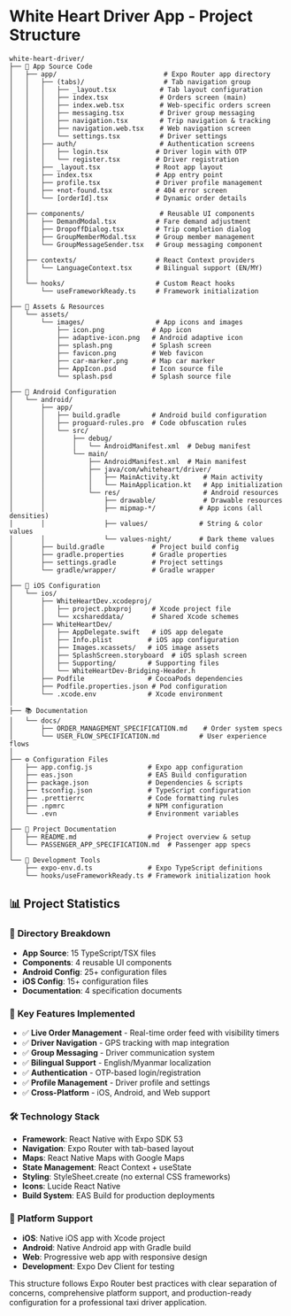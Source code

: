 # White Heart Driver App - Project Structure

```
white-heart-driver/
├── 📱 App Source Code
│   ├── app/                           # Expo Router app directory
│   │   ├── (tabs)/                    # Tab navigation group
│   │   │   ├── _layout.tsx           # Tab layout configuration
│   │   │   ├── index.tsx             # Orders screen (main)
│   │   │   ├── index.web.tsx         # Web-specific orders screen
│   │   │   ├── messaging.tsx         # Driver group messaging
│   │   │   ├── navigation.tsx        # Trip navigation & tracking
│   │   │   ├── navigation.web.tsx    # Web navigation screen
│   │   │   └── settings.tsx          # Driver settings
│   │   ├── auth/                     # Authentication screens
│   │   │   ├── login.tsx            # Driver login with OTP
│   │   │   └── register.tsx         # Driver registration
│   │   ├── _layout.tsx              # Root app layout
│   │   ├── index.tsx                # App entry point
│   │   ├── profile.tsx              # Driver profile management
│   │   ├── +not-found.tsx           # 404 error screen
│   │   └── [orderId].tsx            # Dynamic order details
│   │
│   ├── components/                   # Reusable UI components
│   │   ├── DemandModal.tsx          # Fare demand adjustment
│   │   ├── DropoffDialog.tsx        # Trip completion dialog
│   │   ├── GroupMemberModal.tsx     # Group member management
│   │   └── GroupMessageSender.tsx   # Group messaging component
│   │
│   ├── contexts/                    # React Context providers
│   │   └── LanguageContext.tsx      # Bilingual support (EN/MY)
│   │
│   └── hooks/                       # Custom React hooks
│       └── useFrameworkReady.ts     # Framework initialization
│
├── 🎨 Assets & Resources
│   └── assets/
│       └── images/                  # App icons and images
│           ├── icon.png            # App icon
│           ├── adaptive-icon.png   # Android adaptive icon
│           ├── splash.png          # Splash screen
│           ├── favicon.png         # Web favicon
│           ├── car-marker.png      # Map car marker
│           ├── AppIcon.psd         # Icon source file
│           └── splash.psd          # Splash source file
│
├── 🤖 Android Configuration
│   └── android/
│       ├── app/
│       │   ├── build.gradle        # Android build configuration
│       │   ├── proguard-rules.pro  # Code obfuscation rules
│       │   └── src/
│       │       ├── debug/
│       │       │   └── AndroidManifest.xml  # Debug manifest
│       │       └── main/
│       │           ├── AndroidManifest.xml  # Main manifest
│       │           ├── java/com/whiteheart/driver/
│       │           │   ├── MainActivity.kt      # Main activity
│       │           │   └── MainApplication.kt   # App initialization
│       │           └── res/                     # Android resources
│       │               ├── drawable/            # Drawable resources
│       │               ├── mipmap-*/           # App icons (all densities)
│       │               ├── values/             # String & color values
│       │               └── values-night/       # Dark theme values
│       ├── build.gradle            # Project build config
│       ├── gradle.properties       # Gradle properties
│       ├── settings.gradle         # Project settings
│       └── gradle/wrapper/         # Gradle wrapper
│
├── 🍎 iOS Configuration
│   └── ios/
│       ├── WhiteHeartDev.xcodeproj/
│       │   ├── project.pbxproj     # Xcode project file
│       │   └── xcshareddata/       # Shared Xcode schemes
│       ├── WhiteHeartDev/
│       │   ├── AppDelegate.swift   # iOS app delegate
│       │   ├── Info.plist         # iOS app configuration
│       │   ├── Images.xcassets/   # iOS image assets
│       │   ├── SplashScreen.storyboard  # iOS splash screen
│       │   ├── Supporting/        # Supporting files
│       │   └── WhiteHeartDev-Bridging-Header.h
│       ├── Podfile                # CocoaPods dependencies
│       ├── Podfile.properties.json # Pod configuration
│       └── .xcode.env             # Xcode environment
│
├── 📚 Documentation
│   └── docs/
│       ├── ORDER_MANAGEMENT_SPECIFICATION.md    # Order system specs
│       └── USER_FLOW_SPECIFICATION.md          # User experience flows
│
├── ⚙️ Configuration Files
│   ├── app.config.js              # Expo app configuration
│   ├── eas.json                   # EAS Build configuration
│   ├── package.json               # Dependencies & scripts
│   ├── tsconfig.json              # TypeScript configuration
│   ├── .prettierrc                # Code formatting rules
│   ├── .npmrc                     # NPM configuration
│   └── .evn                       # Environment variables
│
├── 📖 Project Documentation
│   ├── README.md                  # Project overview & setup
│   └── PASSENGER_APP_SPECIFICATION.md  # Passenger app specs
│
└── 🔧 Development Tools
    ├── expo-env.d.ts              # Expo TypeScript definitions
    └── hooks/useFrameworkReady.ts # Framework initialization hook
```

## 📊 Project Statistics

### 📁 **Directory Breakdown**
- **App Source**: 15 TypeScript/TSX files
- **Components**: 4 reusable UI components
- **Android Config**: 25+ configuration files
- **iOS Config**: 15+ configuration files
- **Documentation**: 4 specification documents

### 🎯 **Key Features Implemented**
- ✅ **Live Order Management** - Real-time order feed with visibility timers
- ✅ **Driver Navigation** - GPS tracking with map integration
- ✅ **Group Messaging** - Driver communication system
- ✅ **Bilingual Support** - English/Myanmar localization
- ✅ **Authentication** - OTP-based login/registration
- ✅ **Profile Management** - Driver profile and settings
- ✅ **Cross-Platform** - iOS, Android, and Web support

### 🛠 **Technology Stack**
- **Framework**: React Native with Expo SDK 53
- **Navigation**: Expo Router with tab-based layout
- **Maps**: React Native Maps with Google Maps
- **State Management**: React Context + useState
- **Styling**: StyleSheet.create (no external CSS frameworks)
- **Icons**: Lucide React Native
- **Build System**: EAS Build for production deployments

### 📱 **Platform Support**
- **iOS**: Native iOS app with Xcode project
- **Android**: Native Android app with Gradle build
- **Web**: Progressive web app with responsive design
- **Development**: Expo Dev Client for testing

This structure follows Expo Router best practices with clear separation of concerns, comprehensive platform support, and production-ready configuration for a professional taxi driver application.